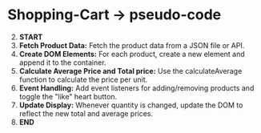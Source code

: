 ﻿# Shopping-Cart -> pseudo-code

 2. **START**
 1. **Fetch Product Data:** Fetch the product data from a JSON file or API.
 3. **Create DOM Elements:** For each product, create a new element and append it to the container.
 4. **Calculate Average Price and Total price:** Use the calculateAverage function to calculate the price per unit.
 5. **Event Handling:** Add event listeners for adding/removing products and toggle the "like" heart button.
 6. **Update Display:** Whenever quantity is changed, update the DOM to reflect the new total and average prices.
 7. **END**
